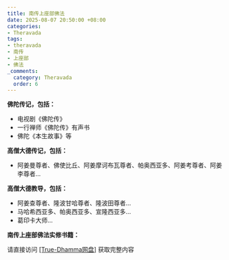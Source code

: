 ```yaml
---
title: 南传上座部佛法
date: 2025-08-07 20:50:00 +08:00
categories:
- Theravada
tags:
- theravada
- 南传
- 上座部
- 佛法
_comments:
  category: Theravada
  order: 6
---
```


**佛陀传记，包括：**
* 电视剧《佛陀传》
* 一行禅师《佛陀传》有声书
* 佛陀《本生故事》等

**高僧大德传记，包括：**
* 阿姜曼尊者、佛使比丘、阿姜摩诃布瓦尊者、帕奥西亚多、阿姜考尊者、阿姜李尊者...

**高僧大德教导，包括：**
* 阿姜查尊者、隆波甘哈尊者、隆波田尊者...
* 马哈希西亚多、帕奥西亚多、宣隆西亚多...
* 葛印卡大师...

**南传上座部佛法实修书籍：**

请直接访问 <a href="https://download.true-dhamma.com/%E5%8D%97%E4%BC%A0%E4%B8%8A%E5%BA%A7%E9%83%A8%E4%BD%9B%E6%B3%95/" target="_blank">[True-Dhamma网盘]</a> 获取完整内容